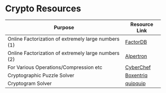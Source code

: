 # Crypto Resources

|Purpose|Resource Link|
| ------ |------|
|Online Factorization of extremely large numbers (1)|[FactorDB](http://factordb.com)|
|Online Factorization of extremely large numbers (2)|[Alpertron](https://www.alpertron.com.ar/ECM.HTM)|
|For Various Operations/Compression etc|[CyberChef](https://gchq.github.io/CyberChef)|
|Cryptographic Puzzle Solver|[Boxentriq](https://www.boxentriq.com)|
|Cryptogram Solver|[quipquip](https://www.quipqiup.com/)|
